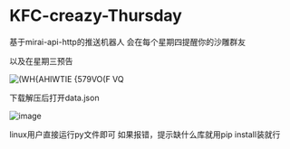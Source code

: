 # KFC-creazy-Thursday
基于mirai-api-http的推送机器人
会在每个星期四提醒你的沙雕群友

以及在星期三预告

![(WH{AHIWTIE {579VO(F VQ](https://user-images.githubusercontent.com/93362741/155682949-e0b5d378-3861-450a-a281-ce378115e41f.png)



下载解压后打开data.json

![image](https://user-images.githubusercontent.com/93362741/155682802-f60d6bdd-027b-42a1-9378-aa3b7a43ac2f.png)





linux用户直接运行py文件即可
如果报错，提示缺什么库就用pip install装就行


